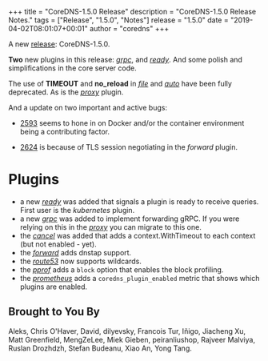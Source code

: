 +++
title = "CoreDNS-1.5.0 Release"
description = "CoreDNS-1.5.0 Release Notes."
tags = ["Release", "1.5.0", "Notes"]
release = "1.5.0"
date = "2019-04-02T08:01:07+00:01"
author = "coredns"
+++

A new [release](https://github.com/coredns/coredns/releases/tag/v1.5.0): CoreDNS-1.5.0.

**Two** new plugins in this release: [*grpc*](/plugins/grpc), and [*ready*](/plugins/ready). And
some polish and simplifications in the core server code.

The use of **TIMEOUT** and **no_reload** in [*file*](/plugins/file) and [*auto*](/plugins/auto) have
been fully deprecated. As is the [*proxy*](/explugins/proxy/) plugin.

And a update on two important and active bugs:

* [2593](https://github.com/coredns/coredns/issues/2593) seems to hone in on Docker and/or the
  container environment being a contributing factor.

* [2624](https://github.com/coredns/coredns/issues/2624) is because of TLS session negotiating in
  the *forward* plugin.

# Plugins

* a new [*ready*](/plugins/ready) was added that signals a plugin is ready to receive queries. First user is the *kubernetes* plugin.
* a new [*grpc*](/plugins/grpc) was added to implement forwarding gRPC. If you were relying on this in the [*proxy*](/explugins/proxy) you can migrate to this one.
* the [*cancel*](/plugins/cancel) was added that adds a context.WithTimeout to each context (but not
  enabled - yet).
* the [*forward*](/plugins/forward) adds dnstap support.
* the [*route53*](/plugins/route53) now supports wildcards.
* the [*pprof*](/plugins/pprof) adds a `block` option that enables the block profiling.
* the [*prometheus*](/plugins/metrics)  adds a `coredns_plugin_enabled` metric that shows which plugins are enabled.

## Brought to You By

Aleks,
Chris O'Haver,
David,
dilyevsky,
Francois Tur,
Iñigo,
Jiacheng Xu,
Matt Greenfield,
MengZeLee,
Miek Gieben,
peiranliushop,
Rajveer Malviya,
Ruslan Drozhdzh,
Stefan Budeanu,
Xiao An,
Yong Tang.
